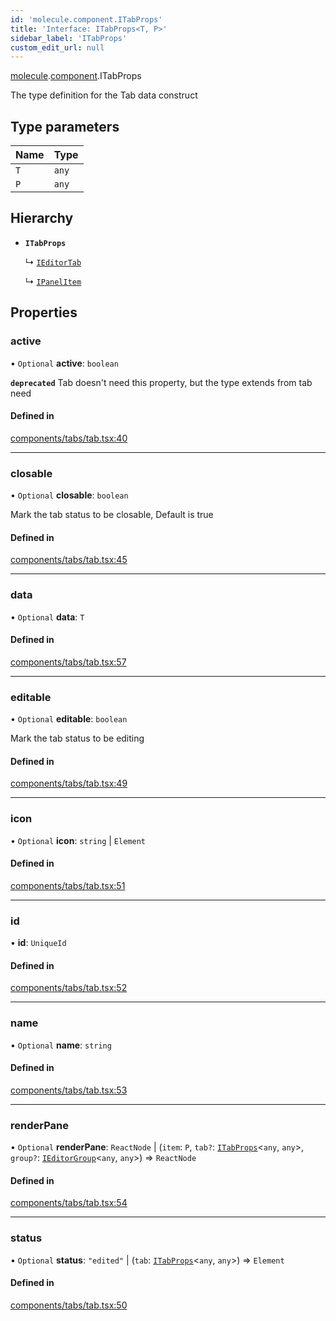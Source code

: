 ```yaml
---
id: 'molecule.component.ITabProps'
title: 'Interface: ITabProps<T, P>'
sidebar_label: 'ITabProps'
custom_edit_url: null
---
```


[molecule](../namespaces/molecule).[component](../namespaces/molecule.component).ITabProps

The type definition for the Tab data construct

## Type parameters

| Name | Type  |
| :--- | :---- |
| `T`  | `any` |
| `P`  | `any` |

## Hierarchy

-   **`ITabProps`**

    ↳ [`IEditorTab`](molecule.model.IEditorTab)

    ↳ [`IPanelItem`](molecule.model.IPanelItem)

## Properties

### active

• `Optional` **active**: `boolean`

**`deprecated`** Tab doesn't need this property, but the type extends from tab need

#### Defined in

[components/tabs/tab.tsx:40](https://github.com/DTStack/molecule/blob/ff1a27ef/src/components/tabs/tab.tsx#L40)

---

### closable

• `Optional` **closable**: `boolean`

Mark the tab status to be closable,
Default is true

#### Defined in

[components/tabs/tab.tsx:45](https://github.com/DTStack/molecule/blob/ff1a27ef/src/components/tabs/tab.tsx#L45)

---

### data

• `Optional` **data**: `T`

#### Defined in

[components/tabs/tab.tsx:57](https://github.com/DTStack/molecule/blob/ff1a27ef/src/components/tabs/tab.tsx#L57)

---

### editable

• `Optional` **editable**: `boolean`

Mark the tab status to be editing

#### Defined in

[components/tabs/tab.tsx:49](https://github.com/DTStack/molecule/blob/ff1a27ef/src/components/tabs/tab.tsx#L49)

---

### icon

• `Optional` **icon**: `string` \| `Element`

#### Defined in

[components/tabs/tab.tsx:51](https://github.com/DTStack/molecule/blob/ff1a27ef/src/components/tabs/tab.tsx#L51)

---

### id

• **id**: `UniqueId`

#### Defined in

[components/tabs/tab.tsx:52](https://github.com/DTStack/molecule/blob/ff1a27ef/src/components/tabs/tab.tsx#L52)

---

### name

• `Optional` **name**: `string`

#### Defined in

[components/tabs/tab.tsx:53](https://github.com/DTStack/molecule/blob/ff1a27ef/src/components/tabs/tab.tsx#L53)

---

### renderPane

• `Optional` **renderPane**: `ReactNode` \| (`item`: `P`, `tab?`: [`ITabProps`](molecule.component.ITabProps)<`any`, `any`\>, `group?`: [`IEditorGroup`](molecule.model.IEditorGroup)<`any`, `any`\>) => `ReactNode`

#### Defined in

[components/tabs/tab.tsx:54](https://github.com/DTStack/molecule/blob/ff1a27ef/src/components/tabs/tab.tsx#L54)

---

### status

• `Optional` **status**: `"edited"` \| (`tab`: [`ITabProps`](molecule.component.ITabProps)<`any`, `any`\>) => `Element`

#### Defined in

[components/tabs/tab.tsx:50](https://github.com/DTStack/molecule/blob/ff1a27ef/src/components/tabs/tab.tsx#L50)
